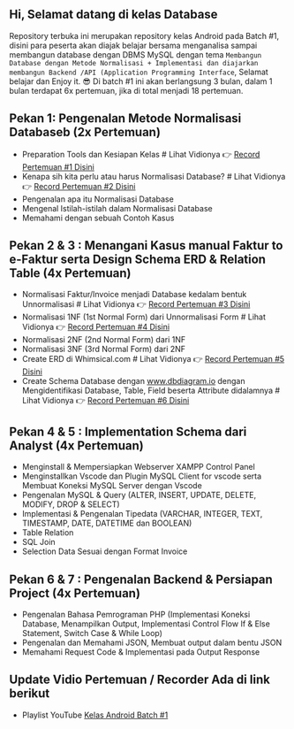 ## Hi, Selamat datang di kelas Database
Repository terbuka ini merupakan repository kelas Android pada Batch #1, disini para peserta akan diajak belajar bersama menganalisa sampai membangun database dengan DBMS MySQL dengan tema `Membangun Database dengan Metode Normalisasi + Implementasi dan diajarkan membangun Backend /API (Application Programming Interface`, Selamat belajar dan Enjoy it. 😎 Di batch #1 ini akan berlangsung 3 bulan, dalam 1 bulan terdapat 6x pertemuan, jika di total menjadi 18 pertemuan.

## Pekan 1: Pengenalan Metode Normalisasi Databaseb (2x Pertemuan)

* Preparation Tools dan Kesiapan Kelas # Lihat Vidionya 👉 <a href="https://drive.google.com/file/d/1Nyc5zSFFALA13Vms3zvIDSER9A9ED8Jh/view?usp=sharing">Record Pertemuan #1 Disini</a>
* Kenapa sih kita perlu atau harus Normalisasi Database? # Lihat Vidionya 👉 <a href="https://drive.google.com/file/d/1bSlsgF_mFRav2rkOg3CaYWqTrTja4Ve8/view?usp=sharing">Record Pertemuan #2 Disini</a>
* Pengenalan apa itu Normalisasi Database 
* Mengenal Istilah-istilah dalam Normalisasi Database  
* Memahami dengan sebuah Contoh Kasus 

## Pekan 2 & 3 : Menangani Kasus manual Faktur to e-Faktur serta Design Schema ERD & Relation Table (4x Pertemuan)

* Normalisasi Faktur/Invoice menjadi Database kedalam bentuk Unnormalisasi  # Lihat Vidionya 👉 <a href="https://drive.google.com/file/d/1ynGLVw78FPFrFj40SlGPw8HB5VdUTSjV/view?usp=sharing">Record Pertemuan #3 Disini</a>
* Normalisasi 1NF (1st Normal Form) dari Unnormalisasi Form # Lihat Vidionya 👉 <a href="https://drive.google.com/file/d/14Ugo4-PimHzqpl86iJdvjqIP5X7Tg8k3/view?usp=sharing">Record Pertemuan #4 Disini</a>
* Normalisasi 2NF (2nd Normal Form) dari 1NF 
* Normalisasi 3NF (3rd Normal Form) dari 2NF
* Create ERD di Whimsical.com  # Lihat Vidionya 👉 <a href="https://drive.google.com/file/d/13TCibpUZVxFc2hAygcrwz6REtxz8R6BJ/view?usp=sharing">Record Pertemuan #5 Disini</a>
* Create Schema Database dengan www.dbdiagram.io dengan Mengidentifikasi Database, Table, Field beserta Attribute didalamnya # Lihat Vidionya 👉 <a href="https://drive.google.com/file/d/1By_m8WeNH-ckdQmT8r8vMGk91Bm_9WTS/view?usp=sharing">Record Pertemuan #6 Disini</a>

## Pekan 4 & 5 : Implementation Schema dari Analyst (4x Pertemuan)

* Menginstall & Mempersiapkan Webserver XAMPP Control Panel
* Menginstallkan Vscode dan Plugin MySQL Client for vscode serta Membuat Koneksi MySQL Server dengan Vscode 
* Pengenalan MySQL & Query (ALTER, INSERT, UPDATE, DELETE, MODIFY, DROP & SELECT)
* Implementasi & Pengenalan Tipedata (VARCHAR, INTEGER, TEXT, TIMESTAMP, DATE, DATETIME dan BOOLEAN) 
* Table Relation 
* SQL Join 
* Selection Data Sesuai dengan Format Invoice 

## Pekan 6 & 7 : Pengenalan Backend & Persiapan Project (4x Pertemuan)
* Pengenalan Bahasa Pemrograman PHP (Implementasi Koneksi Database, Menampilkan Output, Implementasi Control Flow If & Else Statement, Switch Case & While Loop) 
* Pengenalan dan Memahami JSON, Membuat output dalam bentu JSON 
* Memahami Request Code & Implementasi pada Output Response 

## Update Vidio Pertemuan / Recorder Ada di link berikut
* Playlist YouTube <a href="https://youtube.com/playlist?list=PLPFGYO1qkmE2xYpnVA7MBDl8LjKNiuxY0">Kelas Android Batch #1</a>
